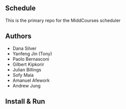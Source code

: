 Schedule
---

This is the primary repo for the MiddCourses scheduler

## Authors

- Dana Silver
- Yanfeng Jin (Tony)
- Paolo Bernasconi
- Gilbert Kipkorir
- Julian Billings
- Sofy Maia
- Amanuel Afework
- Andrew Jung

## Install & Run
